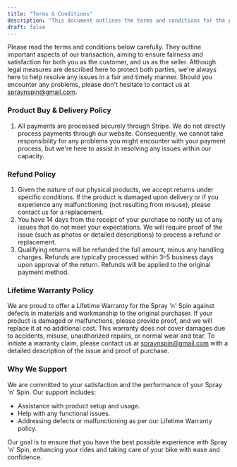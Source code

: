 ```yaml
---
title: "Terms & Conditions"
description: "This document outlines the terms and conditions for the purchase and use of Spray 'n' Spin products."
draft: false
---
```


Please read the terms and conditions below carefully. They outline important aspects of our transaction, aiming to ensure fairness and satisfaction for both you as the customer, and us as the seller. Although legal measures are described here to protect both parties, we're always here to help resolve any issues in a fair and timely manner. Should you encounter any problems, please don't hesitate to contact us at <spraynspin@gmail.com>.

### Product Buy & Delivery Policy

1. All payments are processed securely through Stripe. We do not directly process payments through our website. Consequently, we cannot take responsibility for any problems you might encounter with your payment process, but we're here to assist in resolving any issues within our capacity.

### Refund Policy

1. Given the nature of our physical products, we accept returns under specific conditions. If the product is damaged upon delivery or if you experience any malfunctioning (not resulting from misuse), please contact us for a replacement.
2. You have 14 days from the receipt of your purchase to notify us of any issues that do not meet your expectations. We will require proof of the issue (such as photos or detailed descriptions) to process a refund or replacement.
3. Qualifying returns will be refunded the full amount, minus any handling charges. Refunds are typically processed within 3–5 business days upon approval of the return. Refunds will be applied to the original payment method.

### Lifetime Warranty Policy

We are proud to offer a Lifetime Warranty for the Spray 'n' Spin against defects in materials and workmanship to the original purchaser. If your product is damaged or malfunctions, please provide proof, and we will replace it at no additional cost. This warranty does not cover damages due to accidents, misuse, unauthorized repairs, or normal wear and tear. To initiate a warranty claim, please contact us at <spraynspin@gmail.com> with a detailed description of the issue and proof of purchase.

### Why We Support

We are committed to your satisfaction and the performance of your Spray 'n' Spin. Our support includes:

- Assistance with product setup and usage.
- Help with any functional issues.
- Addressing defects or malfunctioning as per our Lifetime Warranty policy.

Our goal is to ensure that you have the best possible experience with Spray 'n' Spin, enhancing your rides and taking care of your bike with ease and confidence.
